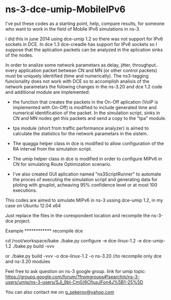 ns-3-dce-umip-MobileIPv6
========================

I've put these codes as a starting point, help, compare results, for someone who want to work in the field of Mobile IPv6 simulations in ns-3. 

I did this in june 2014 using dce-umip 1.2 so there was not support for IPv6 sockets in DCE. In dce 1.3 dce-creadle has support for IPv6 sockets so I suppose that the aplication packets can be analyzed in the aplication sinks of the nodes.

In order to analize some network parametars as delay, jitter, throughput.. every application packet betwean CN and MN (or other control packets) must be uniquely identified (time and numerically). The ns3-tagging funcionality does not work with DCE so to accomplish analisis of the network parametars the folowing changes in the ns-3.20 and dce 1.2 code and additional module are implemented:

- the function that creates the packets in the On-Off aplication (VoIP is implemented with On-Off) is modified to include generated time and numerical identification of the packet. In the simulation script, sinks in CN and MN nodes get this packets and send a copy to the "tpa" module.

- tpa module (short from traffic performance analyzer) is aimed to calculate the statistics for the network parametars in the sistem.

- The quagga helper class in dce is modified to allow configuration of the RA interval from the simulation script.

- The umip helper class in dce is modified in order to configure MIPv6 in CN for simulating Route Optimization scenario.

- I've also created GUI aplication named "ns3ScriptRunner" to automate the proces of executing the simulation script and generating data for ploting with gnuplot, acheaving 95% confidence level or at most 100 executions. 

This codes are aimed to simulate MIPv6 in ns-3 ussing dce-umip 1.2, in my case on Ubuntu 12.04 x64


Just replace the files in the corespondent location and recompile the ns-3-dce project.

Example
************ recompile dce

cd /root/workspace/bake
./bake.py configure -e dce-linux-1.2 -e dce-umip-1.2
./bake.py build -vvv

or ./bake.py build -vvv -o dce-linux-1.2 -o ns-3.20 //to recompile only dce and ns-3.20 modules

Feel free to ask question on ns-3 google group.
link for umip topic: https://groups.google.com/forum/?fromgroups#!searchin/ns-3-users/umip/ns-3-users/SJl_9bl-Cm0/6CfjuxJFon4J%5B1-25%5D

You can also contact me on g_sekerov@yahoo.com 
